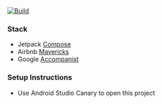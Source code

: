 [![Build](https://github.com/itsandreramon/mux-rulona/actions/workflows/build.yml/badge.svg)](https://github.com/itsandreramon/mux-rulona/actions/workflows/build.yml)

### Stack
- Jetpack [Compose](https://developer.android.com/jetpack/compose)
- Airbnb [Mavericks](https://github.com/airbnb/mavericks)
- Google [Accompanist](https://github.com/google/accompanist)

### Setup Instructions
- Use Android Studio Canary to open this project